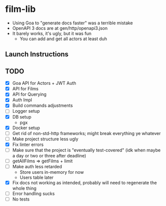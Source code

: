 # film-lib

- Using Goa to "generate docs faster" was a terrible mistake
- OpenAPI 3 docs are at gen/http/openapi3.json
- It barely works, it's ugly, but it was fun
  - You can add and get all actors at least duh

## Launch Instructions

## TODO
- [x] Goa API for Actors + JWT Auth
- [x] API for Films
- [x] API for Querying
- [x] Auth Impl
- [x] Build commands adjustments
- [ ] Logger setup
- [x] DB setup
  - pgx
- [x] Docker setup
- [ ] Get rid of non-std-http frameworks; might break everything ye whatever
- [ ] Make project structure less ugly
- [x] Fix linter errors
- [ ] Make sure that the project is "eventually test-covered" (idk when maybe a day or two or three after deadline)
- [ ] getAllFilms => getFilms + limit
- [ ] Make auth less retarded
  - Store users in-memory for now
  - Users table later
- [x] Fix docs not working as intended, probably will need to regenerate the whole thing
- [ ] Error handling sucks
- [ ] No tests
